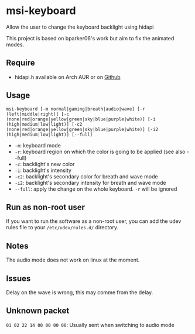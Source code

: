 # msi-keyboard
Allow the user to change the keyboard backlight using hidapi

This project is based on bparker06's work but aim to fix the animated modes.

## Require
* hidapi.h available on Arch AUR or on [Github](https://github.com/signal11/hidapi)

## Usage
```
msi-keyboard [-m normal|gaming|breath|audio|wave] [-r (left|middle|right)] [-c (none|red|orange|yellow|green|sky|blue|purple|white)] [-i (high|medium|low|light)] [-c2 (none|red|orange|yellow|green|sky|blue|purple|white)] [-i2 (high|medium|low|light)] [--full]
```
* `-m`: keyboard mode
* `-r`: keyboard region on which the color is going to be applied (see also --full)
* `-c`: backlight's new color
* `-i`: backlight's intensity
* `-c2`: backlight's secondary color for breath and wave mode
* `-i2`: backlight's secondary intensity for breath and wave mode
* `--full`: apply the change on the whole keyboard. `-r` will be ignored

## Run as non-root user
If you want to run the software as a non-root user, you can add the udev rules file to your `/etc/udev/rules.d/` directory.

## Notes
The audio mode does not work on linux at the moment.

## Issues
Delay on the wave is wrong, this may comme from the delay.

## Unknown packet
`01 02 22 14 00 00 00 00`: Usually sent when switching to audio mode

